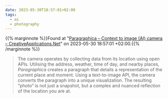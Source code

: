 ```yaml
---
date: 2023-05-30T18:57:01+02:00
tags:
  - ai
  - photography
---
```

{{% marginnote %}}Found at "[Paragraphica – Context to image (AI) camera – CreativeApplications.Net](https://web.archive.org/web/20230530185701/https://www.creativeapplications.net/objects/paragraphica-context-to-image-ai-camera/)" on 2023-05-30 18:57:01 +02:00.{{% /marginnote %}}

> The camera operates by collecting data from its location using open APIs. Utilising the address, weather, time of day, and nearby places, _Paragraphica_ creates a paragraph that details a representation of the current place and moment. Using a text-to-image API, the camera converts the paragraph into a unique visualization. The resulting “photo” is not just a snapshot, but a complex and nuanced reflection of the location you are at.